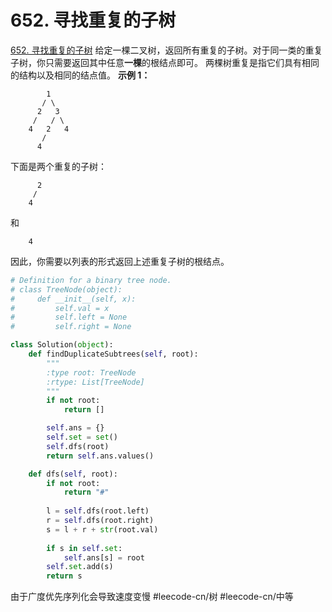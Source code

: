 # 652. 寻找重复的子树
  [652. 寻找重复的子树](https://leetcode-cn.com/problems/find-duplicate-subtrees/) 
给定一棵二叉树，返回所有重复的子树。对于同一类的重复子树，你只需要返回其中任意**一棵**的根结点即可。
两棵树重复是指它们具有相同的结构以及相同的结点值。
**示例 1：**
```
        1
       / \
      2   3
     /   / \
    4   2   4
       /
      4
```
下面是两个重复的子树：
```
      2
     /
    4
```
和
```
    4
```
因此，你需要以列表的形式返回上述重复子树的根结点。

```python
# Definition for a binary tree node.
# class TreeNode(object):
#     def __init__(self, x):
#         self.val = x
#         self.left = None
#         self.right = None

class Solution(object):
    def findDuplicateSubtrees(self, root):
        """
        :type root: TreeNode
        :rtype: List[TreeNode]
        """
        if not root:
            return []

        self.ans = {}
        self.set = set()
        self.dfs(root)
        return self.ans.values()

    def dfs(self, root):
        if not root:
            return "#"
        
        l = self.dfs(root.left)
        r = self.dfs(root.right)
        s = l + r + str(root.val)
        
        if s in self.set:
            self.ans[s] = root
        self.set.add(s)
        return s
```

由于广度优先序列化会导致速度变慢
#leecode-cn/树 #leecode-cn/中等